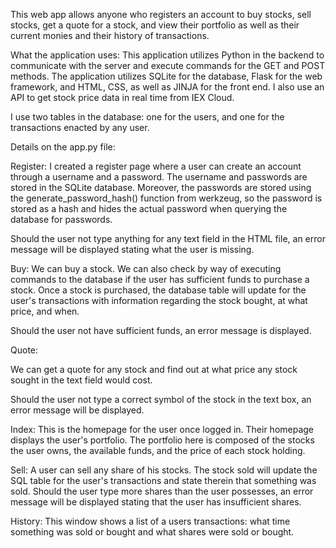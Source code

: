 
This web app allows anyone who registers an account to buy stocks, sell stocks, get a quote for a stock, and view their portfolio as well as their current monies and their history of transactions. 


What the application uses:
This application utilizes Python in the backend to communicate with the server and execute commands for the GET and POST methods. The application utilizes SQLite for the database, Flask for the web framework, and HTML, CSS, as well as JINJA for the front end. I also use an API to get stock price data in real time from IEX Cloud.

I use two tables in the database: one for the users, and one for the transactions enacted by any user.



Details on the app.py file:


Register:
I created a register page where a user can create an account through a username and a password. The username and passwords are stored in the SQLite database. Moreover, the passwords are stored using the generate_password_hash() function from werkzeug, so the password is stored as a hash and hides the actual password when querying the database for passwords. 

Should the user not type anything for any text field in the HTML file, an error message will be displayed stating what the user is missing. 



Buy:
We can buy a stock. We can also check by way of executing commands to the database if the user has sufficient funds to purchase a stock. Once a stock is purchased, the database table will update for the user's transactions with information regarding the stock bought, at what price, and when.

Should the user not have sufficient funds, an error message is displayed.




Quote:

We can get a quote for any stock and find out at what price any stock sought in the text field would cost.

Should the user not type a correct symbol of the stock in the text box, an error message will be displayed. 


Index:
This is the homepage for the user once logged in. Their homepage displays the user's portfolio. The portfolio here is composed of the stocks the user owns, the available funds, and the price of each stock holding.


Sell:
A user can sell any share of his stocks. The stock sold will update the SQL table for the user's transactions and state therein that something was sold. Should the user type more shares than the user possesses, an error message will be displayed stating that the user has insufficient shares. 

History:
This window shows a list of a users transactions: what time something was sold or bought and what shares were sold or bought.

